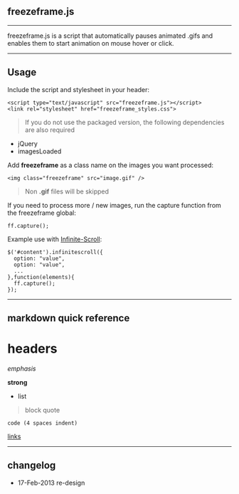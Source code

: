 ## freezeframe.js
---
freezeframe.js is a script that automatically pauses animated .gifs and enables them to start animation on mouse hover or click.

----
## Usage

Include the script and stylesheet in your header:

    <script type="text/javascript" src="freezeframe.js"></script>
    <link rel="stylesheet" href="freezeframe_styles.css">
> If you do not use the packaged version, the following dependencies are also required
>
* jQuery
* imagesLoaded

Add **freezeframe** as a class name on the images you want processed:

    <img class="freezeframe" src="image.gif" />
> Non **.gif** files will be skipped

If you need to process more / new images, run the capture function from the freezeframe global:

    ff.capture();

Example use with [Infinite-Scroll](http://www.infinite-scroll.com/):

    $('#content').infinitescroll({
      option: "value",
      option: "value",
      ...
    },function(elements){
      ff.capture();
    });


---
## markdown quick reference
# headers

*emphasis*

**strong**

* list

>block quote

    code (4 spaces indent)
[links](http://wikipedia.org)

----
## changelog
* 17-Feb-2013 re-design